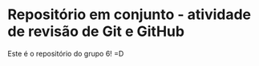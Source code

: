 # Repositório em conjunto - atividade de revisão de Git e GitHub

Este é o repositório do grupo 6! =D